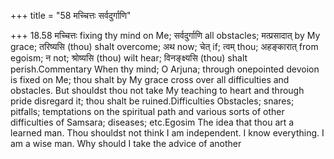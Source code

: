 +++
title = "58 मच्चित्तः सर्वदुर्गाणि"

+++
18.58 मच्चित्तः fixing thy mind on Me; सर्वदुर्गाणि all obstacles;
मत्प्रसादात् by My grace; तरिष्यसि (thou) shalt overcome; अथ now; चेत्
if; त्वम् thou; अहङ्कारात् from egoism; न not; श्रोष्यसि (thou) wilt
hear; विनङ्क्ष्यसि (thou) shalt perish.Commentary When thy mind; O
Arjuna; through onepointed devoion is fixed on Me; thou shalt by My
grace cross over all difficulties and obstacles. But shouldst thou not
take My teaching to heart and through pride disregard it; thou shalt be
ruined.Difficulties Obstacles; snares; pitfalls; temptations on the
spiritual path and various sorts of other difficulties of Samsara;
diseases; etc.Egosim The idea that thou art a learned man. Thou shouldst
not think I am independent. I know everything. I am a wise man. Why
should I take the advice of another
